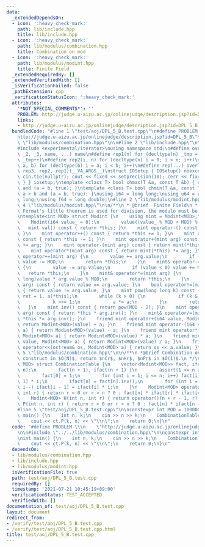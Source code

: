 ```yaml
---
data:
  _extendedDependsOn:
  - icon: ':heavy_check_mark:'
    path: lib/include.hpp
    title: lib/include.hpp
  - icon: ':heavy_check_mark:'
    path: lib/modulus/combination.hpp
    title: Combination on mod
  - icon: ':heavy_check_mark:'
    path: lib/modulus/modint.hpp
    title: Finite Field
  _extendedRequiredBy: []
  _extendedVerifiedWith: []
  _isVerificationFailed: false
  _pathExtension: cpp
  _verificationStatusIcon: ':heavy_check_mark:'
  attributes:
    '*NOT_SPECIAL_COMMENTS*': ''
    PROBLEM: http://judge.u-aizu.ac.jp/onlinejudge/description.jsp?id=DPL_5_B
    links:
    - http://judge.u-aizu.ac.jp/onlinejudge/description.jsp?id=DPL_5_B
  bundledCode: "#line 1 \"test/aoj/DPL_5_B.test.cpp\"\n#define PROBLEM \\\n    \"\
    http://judge.u-aizu.ac.jp/onlinejudge/description.jsp?id=DPL_5_B\"\n\n#line 2\
    \ \"lib/modulus/combination.hpp\"\n\n#line 2 \"lib/include.hpp\"\n\n#include <bits/stdc++.h>\n\
    #include <experimental/iterator>\nusing namespace std;\n#define overload3(_1,\
    \ _2, _3, name, ...) name\n#define rep1(n) for (decltype(n) _tmp = 0; _tmp < n;\
    \ _tmp++)\n#define rep2(i, n) for (decltype(n) i = 0; i < n; i++)\n#define rep3(i,\
    \ a, b) for (decltype(b) i = a; i < b; i++)\n#define rep(...) overload3(__VA_ARGS__,\
    \ rep3, rep2, rep1)(__VA_ARGS__)\nstruct IOSetup { IOSetup() noexcept { ios::sync_with_stdio(false);\
    \ cin.tie(nullptr); cout << fixed << setprecision(10); cerr << fixed << setprecision(10);\
    \ } } iosetup;\ntemplate <class T> bool chmax(T &a, const T &b) { return a < b\
    \ and (a = b, true); }\ntemplate <class T> bool chmin(T &a, const T &b) { return\
    \ a > b and (a = b, true); }\nusing i64 = long long;\nusing u64 = unsigned long\
    \ long;\nusing f64 = long double;\n#line 2 \"lib/modulus/modint.hpp\"\n\n#line\
    \ 4 \"lib/modulus/modint.hpp\"\n\n/**\n * @brief  Finite Field\n * @note Since\
    \ Fermat's little theorem is used for division, the modulo must be prime.\n */\n\
    \ntemplate<int MOD> struct Modint {\n    using mint = Modint<MOD>;\n    int value;\n\
    \    Modint(i64 value_ = 0):\n        value((value_ % MOD + MOD) % MOD) {}\n \
    \   mint val() const { return *this; }\n    mint operator-() const { return mint(-value);\
    \ }\n    mint operator++() const { return *this += 1; }\n    mint operator--()\
    \ const { return *this -= 1; }\n    mint operator+(mint arg) const { return mint(*this)\
    \ += arg; }\n    mint operator-(mint arg) const { return mint(*this) -= arg; }\n\
    \    mint operator*(mint arg) const { return mint(*this) *= arg; }\n    mint&\
    \ operator+=(mint arg) {\n        value += arg.value;\n        if (value >= MOD)\
    \ value -= MOD;\n        return *this;\n    }\n    mint& operator-=(mint arg)\
    \ {\n        value -= arg.value;\n        if (value < 0) value += MOD;\n     \
    \   return *this;\n    }\n    mint& operator*=(mint arg) {\n        value = (long\
    \ long)value * arg.value % MOD;\n        return *this;\n    }\n    bool operator==(mint\
    \ arg) const { return value == arg.value; }\n    bool operator!=(mint arg) const\
    \ { return value != arg.value; }\n    mint pow(long long k) const {\n        Modint\
    \ ret = 1, a(*this);\n        while (k > 0) {\n            if (k & 1) ret *= a;\n\
    \            k >>= 1;\n            a *= a;\n        }\n        return ret;\n \
    \   }\n    mint inv() const { return pow(MOD - 2); }\n    mint operator/(mint\
    \ arg) const { return *this * arg.inv(); }\n    mint& operator/=(mint arg) { return\
    \ *this *= arg.inv(); }\n    friend mint operator+(i64 value, Modint<MOD> a) {\
    \ return Modint<MOD>(value) + a; }\n    friend mint operator-(i64 value, Modint<MOD>\
    \ a) { return Modint<MOD>(value) - a; }\n    friend mint operator*(i64 value,\
    \ Modint<MOD> a) { return Modint<MOD>(value) * a; }\n    friend mint operator/(i64\
    \ value, Modint<MOD> a) { return Modint<MOD>(value) / a; }\n    friend ostream&\
    \ operator<<(ostream& os, Modint<MOD> a) { return os << a.value; }\n};\n#line\
    \ 5 \"lib/modulus/combination.hpp\"\n\n/**\n *@brief Combination on mod\n * @note\
    \ construct in $O(N)$, return $nCr$, $nHr$, $nPr$ in $O(1)$.\n */\n\ntemplate<int\
    \ MOD> struct CombinationTable {\n    vector<Modint<MOD>> fact, ifact;\n    CombinationTable<MOD>(int\
    \ n):\n        fact(n + 1), ifact(n + 1) {\n        assert(1 <= n and n < MOD);\n\
    \        fact[0] = 1;\n        for (int i = 1; i <= n; i++) fact[i] = fact[i -\
    \ 1] * i;\n        ifact[n] = fact[n].inv();\n        for (int i = n; i >= 1;\
    \ i--) ifact[i - 1] = ifact[i] * i;\n    }\n    Modint<MOD> operator()(int n,\
    \ int r) { return r < 0 or r > n ? 0 : fact[n] * ifact[r] * ifact[n - r]; }\n\
    \    Modint<MOD> H(int n, int r) { return operator()(n + r - 1, r); }\n    Modint<MOD>\
    \ P(int n, int r) { return r < 0 or r > n ? 0 : fact[n] * ifact[n - r]; }\n};\n\
    #line 5 \"test/aoj/DPL_5_B.test.cpp\"\n\nconstexpr int MOD = 1000000007;\n\nint\
    \ main() {\n    int n, k;\n    cin >> n >> k;\n    CombinationTable<MOD> ct(1100);\n\
    \    cout << ct.P(k, n) << \"\\n\";\n    return 0;\n}\n"
  code: "#define PROBLEM \\\n    \"http://judge.u-aizu.ac.jp/onlinejudge/description.jsp?id=DPL_5_B\"\
    \n\n#include \"../../lib/modulus/combination.hpp\"\n\nconstexpr int MOD = 1000000007;\n\
    \nint main() {\n    int n, k;\n    cin >> n >> k;\n    CombinationTable<MOD> ct(1100);\n\
    \    cout << ct.P(k, n) << \"\\n\";\n    return 0;\n}\n"
  dependsOn:
  - lib/modulus/combination.hpp
  - lib/include.hpp
  - lib/modulus/modint.hpp
  isVerificationFile: true
  path: test/aoj/DPL_5_B.test.cpp
  requiredBy: []
  timestamp: '2021-07-21 10:45:19+09:00'
  verificationStatus: TEST_ACCEPTED
  verifiedWith: []
documentation_of: test/aoj/DPL_5_B.test.cpp
layout: document
redirect_from:
- /verify/test/aoj/DPL_5_B.test.cpp
- /verify/test/aoj/DPL_5_B.test.cpp.html
title: test/aoj/DPL_5_B.test.cpp
---
```

